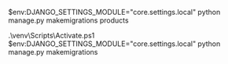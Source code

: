 
$env:DJANGO_SETTINGS_MODULE="core.settings.local"
python manage.py makemigrations products

.\venv\Scripts\Activate.ps1  
$env:DJANGO_SETTINGS_MODULE="core.settings.local"
python manage.py makemigrations